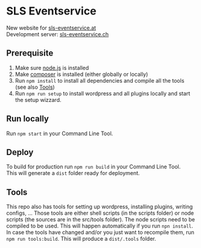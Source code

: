 # SLS Eventservice
New website for [sls-eventservice.at](http://sls-eventservice.at)    
Development server: [sls-eventservice.ch](http://www.sls-eventservice.ch/)

## Prerequisite

1. Make sure [node.js](https://nodejs.org) is installed
2. Make [composer](https://getcomposer.org/download/) is installed (either globally or locally)
3. Run `npm install` to install all dependencies and compile all the tools (see also [Tools](#tools))
4. Run `npm run setup` to install wordpress and all plugins locally and start the setup wizzard.

## Run locally
Run `npm start` in your Command Line Tool.

## Deploy
To build for production run `npm run build` in your Command Line Tool.    
This will generate a `dist` folder ready for deployment.

## Tools
This repo also has tools for setting up wordpress, installing plugins, writing configs, ...
Those tools are either shell scripts (in the scripts folder) or node scripts (the sources are
in the src/tools folder). The node scripts need to be compiled to be used. This will happen
automatically if you run `npn install`. In case the tools have changed and/or you just want
to recompile them, run `npm run tools:build`. This will produce a `dist/.tools` folder.
